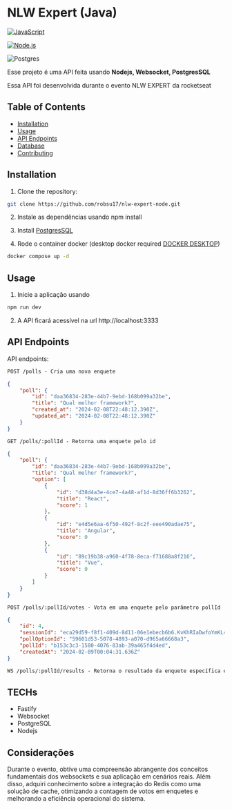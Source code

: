 # NLW Expert (Java)

[![JavaScript](https://img.shields.io/badge/JavaScript-%23323330.svg?style=for-the-badge&logo=javascript&logoColor=%23F7DF1E)](https://www.javascript.com/)

[![Node.js](https://img.shields.io/badge/Node.js-%23339933.svg?style=for-the-badge&logo=node.js&logoColor=white)](https://nodejs.org/)

![Postgres](https://img.shields.io/badge/postgres-%23316192.svg?style=for-the-badge&logo=postgresql&logoColor=white)


Esse projeto é uma API feita usando **Nodejs, Websocket, PostgresSQL**

Essa API foi desenvolvida durante o evento NLW EXPERT da rocketseat

## Table of Contents

- [Installation](#installation)
- [Usage](#usage)
- [API Endpoints](#api-endpoints)
- [Database](#database)
- [Contributing](#contributing)

## Installation

1. Clone the repository:

```bash
git clone https://github.com/robsu17/nlw-expert-node.git
```

2. Instale as dependências usando npm install

3. Install [PostgresSQL](https://www.postgresql.org/)
4. Rode o container docker (desktop docker required [DOCKER DESKTOP](https://www.docker.com/products/docker-desktop/))
```bash
docker compose up -d 
```

## Usage

1. Inicie a aplicação usando

```bash
npm run dev
```
2. A API ficará acessível na url http://localhost:3333

## API Endpoints
API endpoints:

```markdown
POST /polls - Cria uma nova enquete 
```
```json
{
	"poll": {
		"id": "daa36834-283e-44b7-9ebd-168b099a32be",
		"title": "Qual melhor framework?",
		"created_at": "2024-02-08T22:48:12.390Z",
		"updated_at": "2024-02-08T22:48:12.390Z"
	}
}
```
```markdown
GET /polls/:pollId - Retorna uma enquete pelo id
```
```json
{
	"poll": {
		"id": "daa36834-283e-44b7-9ebd-168b099a32be",
		"title": "Qual melhor framework?",
		"option": [
			{
				"id": "d38d4a3e-4ce7-4a48-af1d-8d36ff6b3262",
				"title": "React",
				"score": 1
			},
			{
				"id": "e4d5e6aa-6f50-492f-8c2f-eee490adae75",
				"title": "Angular",
				"score": 0
			},
			{
				"id": "89c19b38-a960-4f78-8eca-f71688a8f216",
				"title": "Vue",
				"score": 0
			}
		]
	}
}
```
```markdown
POST /polls/:pollId/votes - Vota em uma enquete pelo parâmetro pollId
```
```json
{
	"id": 4,
	"sessionId": "eca29d59-f8f1-409d-8d11-06e1ebecb6b6.KvKhRIaDwfoYmKL4OhzDRodGg0Iq9mf0qoqrJ3dCmKU",
	"pollOptionId": "59601d53-5078-4893-a070-d965a66668a3",
	"pollId": "b153c3c3-1580-4076-83ab-39a465f4d4ed",
	"createdAt": "2024-02-09T00:04:31.636Z"
}
```

```markdown
WS /polls/:pollId/results - Retorna o resultado da enquete específica em tempo real
```

## TECHs
 - Fastify
 - Websocket
 - PostgreSQL
 - Nodejs

## Considerações

Durante o evento, obtive uma compreensão abrangente dos conceitos fundamentais dos websockets e sua aplicação em cenários reais. Além disso, adquiri conhecimento sobre a integração do Redis como uma solução de cache, otimizando a contagem de votos em enquetes e melhorando a eficiência operacional do sistema.
